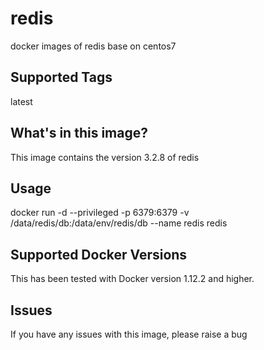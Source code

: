 # redis
docker images of redis base on centos7

## Supported Tags
latest

## What's in this image?
This image contains the version 3.2.8 of redis

## Usage
docker run -d --privileged -p 6379:6379 -v /data/redis/db:/data/env/redis/db --name redis redis

## Supported Docker Versions
This has been tested with Docker version 1.12.2 and higher.

## Issues
If you have any issues with this image, please raise a bug
